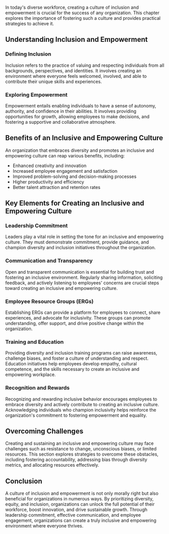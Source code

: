 
In today's diverse workforce, creating a culture of inclusion and empowerment is crucial for the success of any organization. This chapter explores the importance of fostering such a culture and provides practical strategies to achieve it.

Understanding Inclusion and Empowerment
---------------------------------------

### Defining Inclusion

Inclusion refers to the practice of valuing and respecting individuals from all backgrounds, perspectives, and identities. It involves creating an environment where everyone feels welcomed, involved, and able to contribute their unique skills and experiences.

### Exploring Empowerment

Empowerment entails enabling individuals to have a sense of autonomy, authority, and confidence in their abilities. It involves providing opportunities for growth, allowing employees to make decisions, and fostering a supportive and collaborative atmosphere.

Benefits of an Inclusive and Empowering Culture
-----------------------------------------------

An organization that embraces diversity and promotes an inclusive and empowering culture can reap various benefits, including:

* Enhanced creativity and innovation
* Increased employee engagement and satisfaction
* Improved problem-solving and decision-making processes
* Higher productivity and efficiency
* Better talent attraction and retention rates

Key Elements for Creating an Inclusive and Empowering Culture
-------------------------------------------------------------

### Leadership Commitment

Leaders play a vital role in setting the tone for an inclusive and empowering culture. They must demonstrate commitment, provide guidance, and champion diversity and inclusion initiatives throughout the organization.

### Communication and Transparency

Open and transparent communication is essential for building trust and fostering an inclusive environment. Regularly sharing information, soliciting feedback, and actively listening to employees' concerns are crucial steps toward creating an inclusive and empowering culture.

### Employee Resource Groups (ERGs)

Establishing ERGs can provide a platform for employees to connect, share experiences, and advocate for inclusivity. These groups can promote understanding, offer support, and drive positive change within the organization.

### Training and Education

Providing diversity and inclusion training programs can raise awareness, challenge biases, and foster a culture of understanding and respect. Education initiatives help employees develop empathy, cultural competence, and the skills necessary to create an inclusive and empowering workplace.

### Recognition and Rewards

Recognizing and rewarding inclusive behavior encourages employees to embrace diversity and actively contribute to creating an inclusive culture. Acknowledging individuals who champion inclusivity helps reinforce the organization's commitment to fostering empowerment and equality.

Overcoming Challenges
---------------------

Creating and sustaining an inclusive and empowering culture may face challenges such as resistance to change, unconscious biases, or limited resources. This section explores strategies to overcome these obstacles, including fostering accountability, addressing bias through diversity metrics, and allocating resources effectively.

Conclusion
----------

A culture of inclusion and empowerment is not only morally right but also beneficial for organizations in numerous ways. By prioritizing diversity, equity, and inclusion, organizations can unlock the full potential of their workforce, boost innovation, and drive sustainable growth. Through leadership commitment, effective communication, and employee engagement, organizations can create a truly inclusive and empowering environment where everyone thrives.
